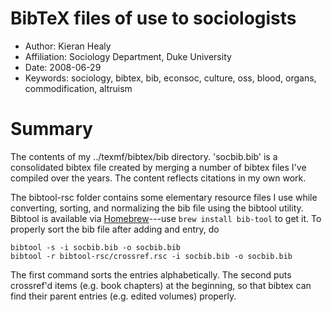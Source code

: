 # BibTeX files of use to sociologists

*	Author:			Kieran Healy
*	Affiliation:	Sociology Department, Duke University
*	Date:			2008-06-29
*	Keywords:		sociology, bibtex, bib, econsoc, culture, oss, blood, organs, commodification, altruism


# Summary #

The contents of my ../texmf/bibtex/bib directory. 'socbib.bib' is a consolidated bibtex file created by merging a number of bibtex files I've compiled over the years. The content reflects citations in my own work.

The bibtool-rsc folder contains some elementary resource files I use while converting, sorting, and normalizing the bib file using the bibtool utility. Bibtool is available via [Homebrew](http://brew.sh)---use `brew install bib-tool` to get it. To properly sort the bib file after adding and entry, do 

    bibtool -s -i socbib.bib -o socbib.bib
    bibtool -r bibtool-rsc/crossref.rsc -i socbib.bib -o socbib.bib

The first command sorts the entries alphabetically. The second puts crossref'd items (e.g. book chapters) at the beginning, so that bibtex can find their parent entries (e.g. edited volumes) properly.


